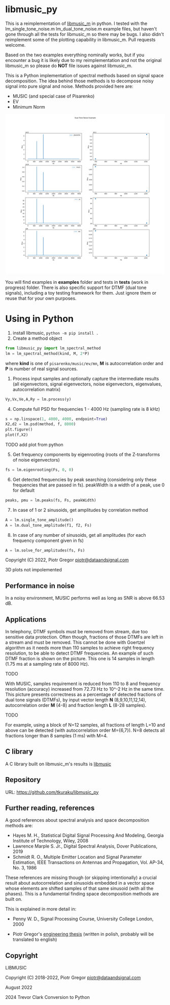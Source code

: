 # libmusic_py

This is a reimplementation of
[libmusic_m](https://github.com/dataandsignal/libmusic_m) in python. I tested
with the lm_single_tone_noise.m lm_dual_tone_noise.m example files, but haven't
gone through all the tests for libmusic_m so there may be bugs. I also didn't
reimplement some of the plotting capability in libmusic_m. Pull requests welcome.

Based on the two examples everything nominally works, but if you encounter a bug
it is likely due to my reimplementation and not the original libmusic_m so
please do **NOT** file issues against libmusic_m.

This is a Python implementation of spectral methods based on signal space
decomposition. The idea behind those methods is to decompose noisy signal into
pure signal and noise. Methods provided here are:
- MUSIC (and special case of Pisarenko)
- EV
- Minimum Norm

![Dual Tone Noise](images/dual_tone_noise.png)


You will find examples in **examples** folder and tests in **tests** (work in
progress) folder. There is also specific support for DTMF (dual tone signals),
including a toy testing framework for them. Just ignore them or reuse that for
your own purposes.

# Using in Python
1. install libmusic, `python -m pip install .`
2. Create a method object

```python
from libmusic_py import lm_spectral_method
lm = lm_spectral_method(kind, M, 2*P)
```

where <b>kind</b> is one of `pisarenko/music/ev/mn`, <b>M</b> is autocorrelation
order and <b>P</b> is number of real signal sources.

1. Process input samples and optionally capture the intermediate results (all
   eigenvectors, signal eigenvectors, noise eigenvectors, eigenvalues,
   autocorrelation matrix)

```python
Vy,Vx,Ve,A,Ry = lm.process(y)
```

4. Compute full PSD for frequencies 1 - 4000 Hz (sampling rate is 8 kHz)

```python
s = np.linspace(1, 4000, 4000, endpoint=True)
X2,d2 = lm.psd(method, f, 8000)
plt.figure()
plot(f,X2)
```

TODO add plot from python     
<!-- ![2tone_psd](https://user-images.githubusercontent.com/40000574/190016488-6add0a3b-7601-44cb-a37e-6b01adf37529.jpg) -->


5. Get frequency components by eigenrooting (roots of the Z-transforms of noise
   eigenvectors)

```python
fs = lm.eigenrooting(Fs, 0, 0)
```


6. Get detected frequencies by peak searching (considering only these
   frequencies that are passed in fs). peakWidth is a width of a peak, use 0 for
   default

```python
peaks, pmu = lm.peaks(fs, Fs, peakWidth)
```


7. In case of 1 or 2 sinusoids, get amplitudes by correlation method

```python
A = lm.single_tone_amplitude()
A = lm.dual_tone_amplitude(f1, f2, Fs)
```

8. In case of any number of sinusoids, get all amplitudes (for each frequency component given in fs)

```python
A = lm.solve_for_amplitudes(fs, Fs)
```


Copyright (C) 2022, Piotr Gregor piotr@dataandsignal.com

3D plots not impolemented
<!-- ![lm5](https://user-images.githubusercontent.com/40000574/190017795-051ef15c-404d-4868-a0e3-dc462e838632.jpg) -->

## Performance in noise

In a noisy environment, MUSIC performs well as long as SNR is above 66.53 dB.


## Applications

In telephony, DTMF symbols must be removed from stream, due too sensitive data
protection. Often though, fractions of those DTMFs are left in a stream and must
be removed. This cannot be done with Goertzel algorithm as it needs more than
110 samples to achieve right frequency resolution, to be able to detect DTMF
frequencies. An example of such DTMF fraction is shown on the picture. This one
is 14 samples in length (1.75 ms at a sampling rate of 8000 Hz).

TODO
<!-- ![dtmf_test_vector_valid](https://user-images.githubusercontent.com/40000574/190151206-2e7b78a0-0d79-459f-bf8f-cf422fd9da72.jpg) -->

With MUSIC, samples requirement is reduced from 110 to 8 and frequency
resolution (accuracy) increased from 72.73 Hz to 10^-2 Hz in the same time. This
picture presents correctness as a percentage of detected fractions of dual tone
signals (DTMFs), by input vector length **N** (8,9,10,11,12,14), autocorrelation
order **M** (4-8) and fraction length **L** (8-28 samples).

TODO
<!-- ![dtmf_test_valid_freq_2](https://user-images.githubusercontent.com/40000574/190211567-43419122-a4bc-40c4-9e26-e7e9612ab8b8.jpg) -->



For example, using a block of N=12 samples, all fractions of length L=10 and
above can be detected (with autocorrelation order M={6,7}). N=8 detects all
fractions longer than 8 samples (1 ms) with M=4.


## C library

A C library built on libmusic_m's results is [libmusic](https://github.com/dataandsignal/libmusic)


## Repository 

URL: https://github.com/tkuraku/libmusic_py


## Further reading, references

A good references about spectral analysis and space decomposition methods are:

- Hayes M. H., Statistical Digital Signal Processing And Modeling, Georgia
  Institute of Technology, Wiley, 2008
- Lawrence Marple S. Jr., Digital Spectral Analysis, Dover Publications, 2019
- Schmidt R. O., Multiple Emitter Location and Signal Parameter Estimation, IEEE
  Transactions on Antennas and Propagation, Vol. AP-34, No. 3, 1986

These references are missing though (or skipping intentionally) a crucial result
about autocorrelation and sinusoids embedded in a vector space whose elements
are shifted samples of that same sinusoid (with all the phases). This is a
fundamental finding space decomposition methods are built on.

This is explained in more detail in:

- Penny W. D., Signal Processing Course, University College London, 2000

- Piotr Gregor's [engineering
  thesis](https://drive.google.com/file/d/1dfen9z3E5YuNjXSm3PTG00R4N38hmIMR/view?usp=sharing)
  (written in polish, probably will be translated to english) 


## Copyright 

LIBMUSIC

Copyright (C) 2018-2022, Piotr Gregor piotr@dataandsignal.com

August 2022

2024 Trevor Clark Conversion to Python

